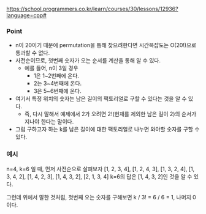 https://school.programmers.co.kr/learn/courses/30/lessons/12936?language=cpp#

### Point
- n이 20이기 때문에 permutation을 통해 찾으려한다면 시간복잡도는 O(20!)으로 통과할 수 없다.
- 사전순이므로, 첫번째 숫자가 오는 순서를 계산을 통해 알 수 있다.
	- 예를 들어, n이 3일 경우
		- 1은 1~2번째에 온다.
		- 2는 3~4번째에 온다.
		- 3은 5~6번째에 온다.
- 여기서 특정 위치의 숫자는 남은 길이의 팩토리얼로 구할 수 있다는 것을 알 수 있다.
	- 즉, 다시 말해서 예제에서 2가 오려면 2!(현재를 제외한 남은 길이 2)의 순서가 지나야 한다는 말이다.
- 그럼 구하고자 하는 k를 남은 길이에 대한 팩토리얼로 나누면 와야할 숫자를 구할 수 있다.

### 예시
n=4, k=6 일 때, 
먼저 사전순으로 살펴보자
[1, 2, 3, 4], [1, 2, 4, 3], [1, 3, 2, 4], [1, 3, 4, 2], [1, 4, 2, 3], [1, 4, 3, 2], [2, 1, 3, 4]
k=6의 답은 [1, 4, 3, 2]인 것을 알 수 있다.

그런데 위에서 말한 것처럼, 첫번째 오는 숫자를 구해보면
k / 3! = 6 / 6 = 1, 나머지 0이다.


